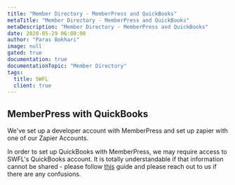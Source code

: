 ```yaml
---
title: "Member Directory - MemberPress and QuickBooks"
metaTitle: "Member Directory - MemberPress and QuickBooks"
metaDescription: "Member Directory - MemberPress and QuickBooks"
date: 2020-05-29 06:00:00
author: "Paras Bokhari"
image: null
gated: true
documentation: true
documentationTopic: "Member Directory"
tags:
  title: SWFL
  client: true
---
```


## MemberPress with QuickBooks

We've set up a developer account with MemberPress and set up zapier with one of our Zapier Accounts.

In order to set up QuickBooks with MemberPress, we may require access to SWFL's QuickBooks account. It is totally understandable if that information cannot be shared - please follow [this](https://docs.memberpress.com/article/273-use-zapier-to-create-a-sales-receipt-in-quickbooks) guide and please reach out to us if there are any confusions.
